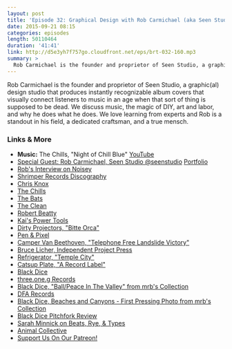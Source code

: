 ```yaml
---
layout: post
title: 'Episode 32: Graphical Design with Rob Carmichael (aka Seen Studio)'
date: 2015-09-21 08:15
categories: episodes
length: 50110464
duration: '41:41'
link: http://d5e3yh7f757go.cloudfront.net/eps/brt-032-160.mp3
summary: >
  Rob Carmichael is the founder and proprietor of Seen Studio, a graphic(al) design studio that produces instantly recognizable album covers that visually connect listeners to music in an age when that sort of thing is supposed to be dead. We discuss music, the magic of DIY, art and labor, and why he does what he does. We love learning from experts and Rob is a standout in his field, a dedicated craftsman, and a true mensch.
---
```

Rob Carmichael is the founder and proprietor of Seen Studio, a graphic(al) design studio that produces instantly recognizable album covers that visually connect listeners to music in an age when that sort of thing is supposed to be dead. We discuss music, the magic of DIY, art and labor, and why he does what he does. We love learning from experts and Rob is a standout in his field, a dedicated craftsman, and a true mensch.

<!-- More -->

### Links & More

* <strong>Music:</strong> The Chills, "Night of Chill Blue" [YouTube](https://www.youtube.com/watch?v=_wfocIcoXLs)
* [Special Guest: Rob Carmichael, Seen Studio @seenstudio](https://twitter.com/seenstudio) [Portfolio](http://www.seenstudio.com/)
* [Rob's Interview on Noisey](http://noisey.vice.com/blog/cash-money-records-designer-artist-rob-carmichael)
* [Shrimper Records Discography](http://www.underwaternow.com/ihearstrangemusic/shrimper.htm)
* [Chris Knox](https://en.wikipedia.org/wiki/Chris_Knox)
* [The Chills](https://en.wikipedia.org/wiki/The_Chills)
* [The Bats](https://en.wikipedia.org/wiki/The_Bats_(New_Zealand_band))
* [The Clean](https://en.wikipedia.org/wiki/The_Clean)
* [Robert Beatty](http://www.robertbeattyart.com/)
* [Kai's Power Tools](https://en.wikipedia.org/wiki/Kai%27s_Power_Tools)
* [Dirty Projectors, "Bitte Orca"](http://www.seenstudio.com/bitteOrca.html)
* [Pen & Pixel](https://en.wikipedia.org/wiki/Pen_%26_Pixel)
* [Camper Van Beethoven, "Telephone Free Landslide Victory"](https://en.wikipedia.org/wiki/Telephone_Free_Landslide_Victory)
* [Bruce Licher, Independent Project Press](http://www.independentprojectpress.com/)
* [Refrigerator, "Temple City"](https://midheaven.com/item/temple-city-by-refrigerator-lp#.Vf9gcyBViko)
* [Catsup Plate, "A Record Label"](http://www.catsupplate.com/)
* [Black Dice](http://blackdice.net/)
* [three.one.g Records](http://threeoneg.com/)
* [Black Dice, "Ball/Peace In The Valley" from mrb's Collection](https://dl.dropboxusercontent.com/u/1401061/ball.jpeg)
* [DFA Records](http://dfarecords.com/)
* [Black Dice, Beaches and Canyons - First Pressing Photo from mrb's Collection](https://dl.dropboxusercontent.com/u/1401061/beaches.jpeg)
* [Black Dice Pitchfork Review](http://pitchfork.com/reviews/albums/748-beaches-and-canyons/)
* [Sarah Minnick on Beats, Rye, & Types](http://beatsryetypes.com/episodes/2015/05/26/episode-17-portland-pizza-with-sarah-minnick.html)
* [Animal Collective](http://animalcollective.org/)
* [Support Us On Our Patreon!](http://patreon.com/beatsryetypes)
